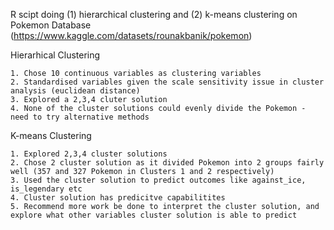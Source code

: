 R scipt doing (1) hierarchical clustering and (2) k-means clustering on Pokemon Database (https://www.kaggle.com/datasets/rounakbanik/pokemon)

Hierarhical Clustering

    1. Chose 10 continuous variables as clustering variables
    2. Standardised variables given the scale sensitivity issue in cluster analysis (euclidean distance)
    3. Explored a 2,3,4 cluter solution
    4. None of the cluster solutions could evenly divide the Pokemon - need to try alternative methods

K-means Clustering


    1. Explored 2,3,4 cluster solutions
    2. Chose 2 cluster solution as it divided Pokemon into 2 groups fairly well (357 and 327 Pokemon in Clusters 1 and 2 respectively)
    3. Used the cluster solution to predict outcomes like against_ice, is_legendary etc
    4. Cluster solution has predicitve capabilitites
    5. Recommend more work be done to interpret the cluster solution, and explore what other variables cluster solution is able to predict
